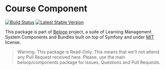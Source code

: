 Course Component
================

[![Build Status](https://travis-ci.org/beloop/Course.png?branch=master)](http://travis-ci.org/beloop/Course)
[![Latest Stable Version](https://poser.pugx.org/beloop/course/v/stable)](https://packagist.org/packages/beloop/course)

This package is part of [Beloop](http://github.com/beloop/components) project, a
suite of Learning Management System Components and Bundles built on top of Symfony and under
[MIT](http://opensource.org/licenses/MIT) license.

> Warning. This package is Read-Only. This means that we'll not attend any Pull 
> Request received here. Please, use the main beloop/components package for Issues,
> Questions and Pull Requests.
